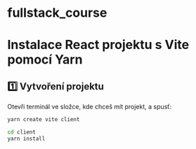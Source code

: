 # fullstack_course

# Instalace React projektu s Vite pomocí Yarn

## 1️⃣ Vytvoření projektu

Otevři terminál ve složce, kde chceš mít projekt, a spusť:

```bash
yarn create vite client

cd client
yarn install

